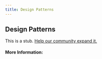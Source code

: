 ```yaml
---
title: Design Patterns
---
```


## Design Patterns

This is a stub. [Help our community expand it.](https://github.com/freeCodeCamp/guide-articles/tree/master/articles/Agile/Design-Patterns/index.md)

<!-- The article goes here, in GitHub-flavored Markdown. Feel free to add YouTube videos, images, and CodePen/JSBin embeds  -->

#### More Information:
<!-- Please add any articles you think might be helpful to read before writing the article -->


